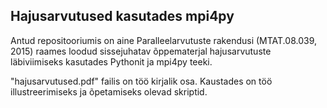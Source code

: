 ## Hajusarvutused kasutades mpi4py

Antud repositooriumis on aine Paralleelarvutuste rakendusi (MTAT.08.039, 2015) raames loodud sissejuhatav õppematerjal hajusarvutuste läbiviimiseks kasutades Pythonit ja mpi4py teeki.

"hajusarvutused.pdf" failis on töö kirjalik osa. Kaustades on töö illustreerimiseks ja õpetamiseks olevad skriptid.